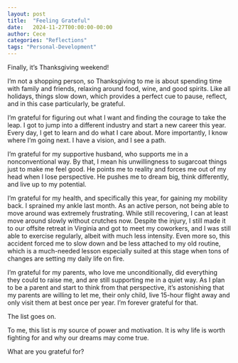 ```yaml
---
layout: post
title:  "Feeling Grateful"
date:   2024-11-27T00:00:00-00:00
author: Cece
categories: "Reflections"
tags: "Personal-Development"
---
```


Finally, it’s Thanksgiving weekend!

I’m not a shopping person, so Thanksgiving to me is about spending time with family and friends, relaxing around food, wine, and good spirits. Like all holidays, things slow down, which provides a perfect cue to pause, reflect, and in this case particularly, be grateful.



I’m grateful for figuring out what I want and finding the courage to take the leap. I got to jump into a different industry and start a new career this year. Every day, I get to learn and do what I care about. More importantly, I know where I’m going next. I have a vision, and I see a path.

I’m grateful for my supportive husband, who supports me in a nonconventional way. By that, I mean his unwillingness to sugarcoat things just to make me feel good. He points me to reality and forces me out of my head when I lose perspective. He pushes me to dream big, think differently, and live up to my potential.

I’m grateful for my health, and specifically this year, for gaining my mobility back. I sprained my ankle last month. As an active person, not being able to move around was extremely frustrating. While still recovering, I can at least move around slowly without crutches now. Despite the injury, I still made it to our offsite retreat in Virginia and got to meet my coworkers, and I was still able to exercise regularly, albeit with much less intensity. Even more so, this accident forced me to slow down and be less attached to my old routine, which is a much-needed lesson especially suited at this stage when tons of changes are setting my daily life on fire.

I’m grateful for my parents, who love me unconditionally, did everything they could to raise me, and are still supporting me in a quiet way. As I plan to be a parent and start to think from that perspective, it’s astonishing that my parents are willing to let me, their only child, live 15-hour flight away and only visit them at best once per year. I’m forever grateful for that.

The list goes on.



To me, this list is my source of power and motivation. It is why life is worth fighting for and why our dreams may come true. 

What are you grateful for?